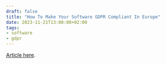 ```yaml
---
draft: false
title: "How To Make Your Software GDPR Compliant In Europe"
date: 2023-11-21T13:00:00+02:00
tags:
- software
- gdpr
---
```


[Article here](https://selleo.com/blog/how-to-make-your-software-gdpr-compliant-in-europe?utm_source=qbart.dev&utm_campaign=qbart.dev).
